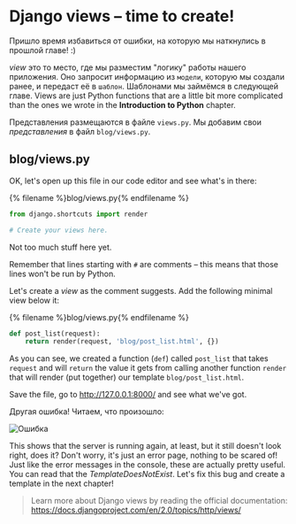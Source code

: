 # Django views – time to create!

Пришло время избавиться от ошибки, на которую мы наткнулись в прошлой главе! :)

*view* это то место, где мы разместим "логику" работы нашего приложения. Оно запросит информацию из `модели`, которую мы создали ранее, и передаст её в `шаблон`. Шаблонами мы займёмся в следующей главе. Views are just Python functions that are a little bit more complicated than the ones we wrote in the **Introduction to Python** chapter.

Представления размещаются в файле `views.py`. Мы добавим свои *представления* в файл `blog/views.py`.

## blog/views.py

OK, let's open up this file in our code editor and see what's in there:

{% filename %}blog/views.py{% endfilename %}

```python
from django.shortcuts import render

# Create your views here.
```

Not too much stuff here yet.

Remember that lines starting with `#` are comments – this means that those lines won't be run by Python.

Let's create a *view* as the comment suggests. Add the following minimal view below it:

{% filename %}blog/views.py{% endfilename %}

```python
def post_list(request):
    return render(request, 'blog/post_list.html', {})
```

As you can see, we created a function (`def`) called `post_list` that takes `request` and will `return` the value it gets from calling another function `render` that will render (put together) our template `blog/post_list.html`.

Save the file, go to http://127.0.0.1:8000/ and see what we've got.

Другая ошибка! Читаем, что произошло:

![Ошибка](images/error.png)

This shows that the server is running again, at least, but it still doesn't look right, does it? Don't worry, it's just an error page, nothing to be scared of! Just like the error messages in the console, these are actually pretty useful. You can read that the *TemplateDoesNotExist*. Let's fix this bug and create a template in the next chapter!

> Learn more about Django views by reading the official documentation: https://docs.djangoproject.com/en/2.0/topics/http/views/